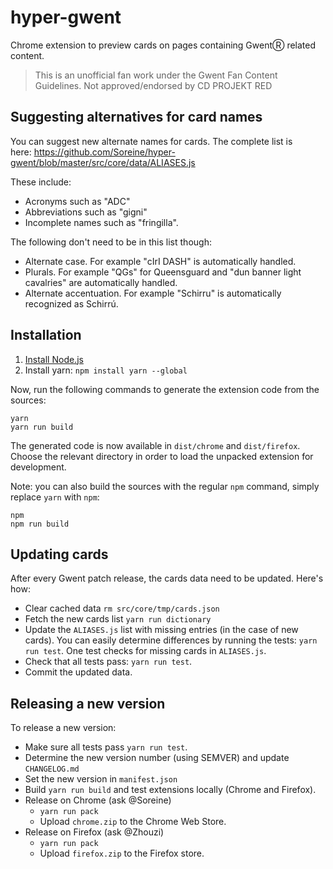 # hyper-gwent

Chrome extension to preview cards on pages containing GwentⓇ related content.

> This is an unofficial fan work under the Gwent Fan Content Guidelines. Not approved/endorsed by CD PROJEKT RED

## Suggesting alternatives for card names

You can suggest new alternate names for cards. The complete list is here: https://github.com/Soreine/hyper-gwent/blob/master/src/core/data/ALIASES.js

These include:

- Acronyms such as "ADC"
- Abbreviations such as "gigni"
- Incomplete names such as "fringilla".

The following don't need to be in this list though:

- Alternate case. For example "cIrI DASH" is automatically handled.
- Plurals. For example "QGs" for Queensguard and "dun banner light cavalries" are automatically handled.
- Alternate accentuation. For example "Schirru" is automatically recognized as Schirrú.

## Installation

1. [Install Node.js](https://nodejs.org/)
2. Install yarn: `npm install yarn --global`

Now, run the following commands to generate the extension code from the sources:

```
yarn
yarn run build
```

The generated code is now available in `dist/chrome` and `dist/firefox`.
Choose the relevant directory in order to load the unpacked extension for development.

Note: you can also build the sources with the regular `npm` command, simply replace `yarn` with `npm`:

```
npm
npm run build
```

## Updating cards

After every Gwent patch release, the cards data need to be updated. Here's how:

- Clear cached data `rm src/core/tmp/cards.json`
- Fetch the new cards list `yarn run dictionary`
- Update the `ALIASES.js` list with missing entries (in the case of new cards).
  You can easily determine differences by running the tests: `yarn run test`. One test checks for missing cards in `ALIASES.js`.
- Check that all tests pass: `yarn run test`.
- Commit the updated data.

## Releasing a new version

To release a new version:

- Make sure all tests pass `yarn run test`.
- Determine the new version number (using SEMVER) and update `CHANGELOG.md`
- Set the new version in `manifest.json`
- Build `yarn run build` and test extensions locally (Chrome and Firefox).
- Release on Chrome (ask @Soreine)
  - `yarn run pack`
  - Upload `chrome.zip` to the Chrome Web Store.
- Release on Firefox (ask @Zhouzi)
  - `yarn run pack`
  - Upload `firefox.zip` to the Firefox store.
